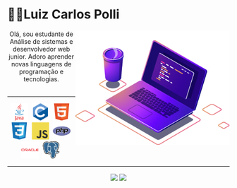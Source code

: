 <h1> 🧑‍💻Luiz Carlos Polli </h1>

<img src="computer-illustration.png" alt="ilustração de um computador" min-width="350px" max-width="350px" width="350px" align="right">

<p align="center">
Olá, sou estudante de Análise de sistemas e desenvolvedor web junior. Adoro aprender novas linguagens de programação e tecnologias.
<br>
<br>
<div align="center">

---

<div>
  <img src="https://github.com/devicons/devicon/blob/master/icons/java/java-original-wordmark.svg" title="Java" alt="Java" width="40" height="40"/>&nbsp;
  <img src="https://github.com/devicons/devicon/blob/master/icons/c/c-original.svg" title="C" alt="C" width="40" height="40"/>&nbsp;
  <img src="https://github.com/devicons/devicon/blob/master/icons/html5/html5-original.svg" title="HTML5" alt="HTML" width="40" height="40"/>&nbsp;
  <img src="https://github.com/devicons/devicon/blob/master/icons/css3/css3-original.svg" title="Css3" alt="Css3" width="40" height="40"/>&nbsp;
  <img src="https://github.com/devicons/devicon/blob/master/icons/javascript/javascript-original.svg" title="JavaScript" alt="JavaScript" width="40" height="40"/>&nbsp;
  <img src="https://github.com/devicons/devicon/blob/master/icons/php/php-original.svg" title="PHP" alt="PHP" width="40" height="40"/>&nbsp;
  <img src="https://github.com/devicons/devicon/blob/master/icons/oracle/oracle-original.svg" title="Oracle" alt="Oracle" width="40" height="40"/>&nbsp;
  <img src="https://github.com/devicons/devicon/blob/master/icons/postgresql/postgresql-original.svg" title="PostgreSQL" alt="PostgreSQL" width="40" height="40"/>&nbsp;
</div>

---

<div align="center">
  <a>
    <img height=160 align="center" src="https://github-readme-stats.vercel.app/api/top-langs/?username=Luiz843&show_icons=true&theme=bear&count_private=true" />
  </a>
  <a>
    <img height=160 align="center" src="https://github-readme-stats.vercel.app/api?username=Luiz843&show_icons=true&theme=bear&count_private=true" />
  </a>
</div>
